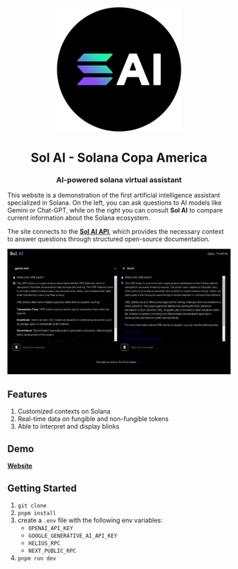 <div align="center">
  
  ![Watch the demo](./public/sol-ai-logo.png)
  <h1>Sol AI - Solana Copa America</h1>
  
  <h3>AI-powered solana virtual assistant</h3>
</div>

This website is a demonstration of the first artificial intelligence assistant specialized in Solana. On the left, you can ask questions to AI models like Gemini or Chat-GPT, while on the right you can consult **Sol AI** to compare current information about the Solana ecosystem.

The site connects to the [**Sol AI API**](https://github.com/leandrogavidia/sol-ai-api), which provides the necessary context to answer questions through structured open-source documentation.

![Sol AI Demo](./public/sol-ai-demo.png)

## Features

1. Customized contexts on Solana
2. Real-time data on fungible and non-fungible tokens
3. Able to interpret and display blinks

## Demo

[**Website**](https://sol-ai-kappa.vercel.app/)

## Getting Started

1. `git clone`
2. `pnpm install`
3. create a `.env` file with the following env variables:
    - `OPENAI_API_KEY`
    - `GOOGLE_GENERATIVE_AI_API_KEY`
    - `HELIUS_RPC`
    - `NEXT_PUBLIC_RPC`
3. `pnpm run dev`
